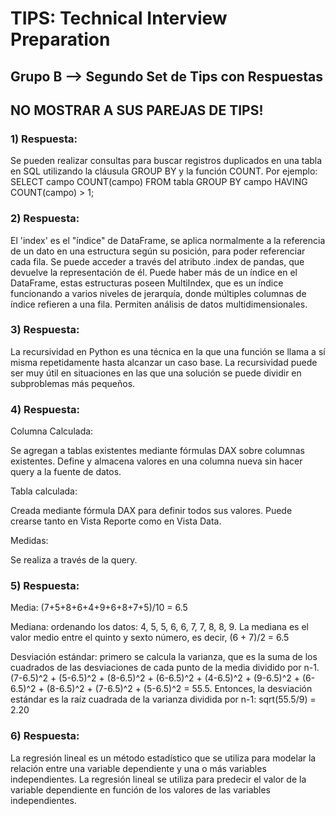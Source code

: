 <h1>TIPS: Technical Interview Preparation</h1>
<h2>Grupo B --&gt; Segundo Set de Tips con Respuestas</h2>
<h2>NO MOSTRAR A SUS PAREJAS DE TIPS!</h2>
<h3>1)  Respuesta:</h3>
<p>Se pueden realizar consultas para buscar registros duplicados en una tabla en SQL utilizando la cláusula GROUP BY y la función COUNT. Por ejemplo: 
SELECT campo
COUNT(campo) 
FROM tabla 
GROUP BY campo 
HAVING COUNT(campo) &gt; 1; </p>
<h3>2)  Respuesta:</h3>
<p>El 'index' es el "índice" de DataFrame, se aplica normalmente a la referencia de un dato en una estructura según su posición, para poder referenciar cada fila. Se puede acceder a través del atributo .index de pandas, que devuelve la representación de él. Puede haber más de un índice en el DataFrame, estas estructuras poseen MultiIndex, que es un índice funcionando a varios niveles de jerarquía, donde múltiples columnas de índice refieren a una fila. Permiten análisis de datos multidimensionales. </p>
<h3>3)  Respuesta:</h3>
<p>La recursividad en Python es una técnica en la que una función se llama a sí misma repetidamente hasta alcanzar un caso base. La recursividad puede ser muy útil en situaciones en las que una solución se puede dividir en subproblemas más pequeños. </p>
<h3>4)  Respuesta:</h3>
<p>Columna Calculada:</p>
<p>Se agregan a tablas existentes mediante fórmulas DAX sobre columnas existentes. Define y almacena valores en una columna nueva sin hacer query a la fuente de datos. </p>
<p>Tabla calculada:</p>
<p>Creada mediante fórmula DAX para definir todos sus valores. Puede crearse tanto en Vista Reporte como en Vista Data. </p>
<p>Medidas:</p>
<p>Se realiza a través de la query.</p>
<h3>5)  Respuesta:</h3>
<p>Media: (7+5+8+6+4+9+6+8+7+5)/10 = 6.5

Mediana: ordenando los datos: 4, 5, 5, 6, 6, 7, 7, 8, 8, 9. La mediana es el valor medio entre el quinto y sexto número, es decir, (6 + 7)/2 = 6.5

Desviación estándar: primero se calcula la varianza, que es la suma de los cuadrados de las desviaciones de cada punto de la media dividido por n-1. (7-6.5)^2 + (5-6.5)^2 + (8-6.5)^2 + (6-6.5)^2 + (4-6.5)^2 + (9-6.5)^2 + (6-6.5)^2 + (8-6.5)^2 + (7-6.5)^2 + (5-6.5)^2 = 55.5. Entonces, la desviación estándar es la raíz cuadrada de la varianza dividida por n-1: sqrt(55.5/9) = 2.20</p>

<h3>6)  Respuesta:</h3>
<p>La regresión lineal es un método estadístico que se utiliza para modelar la relación entre una variable dependiente y una o más variables independientes. La regresión lineal se utiliza para predecir el valor de la variable dependiente en función de los valores de las variables independientes. </p>
